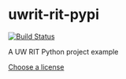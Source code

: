 # uwrit-rit-pypi

[![Build Status](https://travis-ci.com/uwrit/rit-pypi.svg?branch=master)](https://travis-ci.org/uwrit/rit-pypi)

A UW RIT Python project example

[Choose a license](https://choosealicense.com/)
